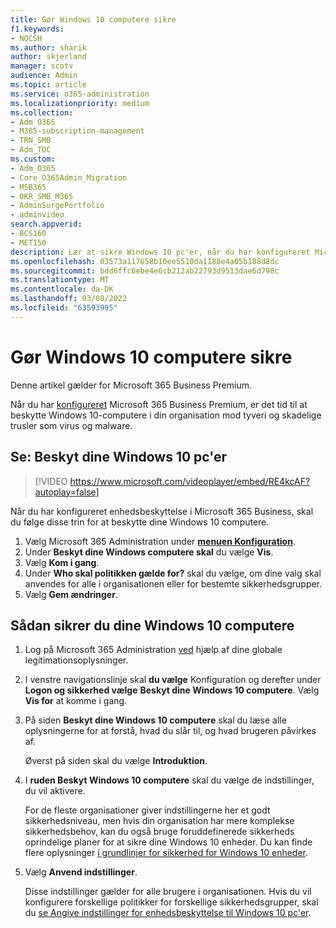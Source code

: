 ```yaml
---
title: Gør Windows 10 computere sikre
f1.keywords:
- NOCSH
ms.author: sharik
author: skjerland
manager: scotv
audience: Admin
ms.topic: article
ms.service: o365-administration
ms.localizationpriority: medium
ms.collection:
- Adm_O365
- M365-subscription-management
- TRN_SMB
- Adm_TOC
ms.custom:
- Adm_O365
- Core_O365Admin_Migration
- MSB365
- OKR_SMB_M365
- AdminSurgePortfolio
- adminvideo
search.appverid:
- BCS160
- MET150
description: Lær at sikre Windows 10 pc'er, når du har konfigureret Microsoft 365 Business Premium.
ms.openlocfilehash: 03573a117658b10ee5510da1188e4a05b188d8dc
ms.sourcegitcommit: bdd6ffc6ebe4e6cb212ab22793d9513dae6d798c
ms.translationtype: MT
ms.contentlocale: da-DK
ms.lasthandoff: 03/08/2022
ms.locfileid: "63593995"
---
```

# <a name="secure-windows-10-computers"></a>Gør Windows 10 computere sikre

Denne artikel gælder for Microsoft 365 Business Premium.

Når du har [konfigureret](business-set-up.md) Microsoft 365 Business Premium, er det tid til at beskytte Windows 10-computere i din organisation mod tyveri og skadelige trusler som virus og malware.

## <a name="watch-secure-your-windows-10-pcs"></a>Se: Beskyt dine Windows 10 pc'er

> [!VIDEO https://www.microsoft.com/videoplayer/embed/RE4kcAF?autoplay=false]

Når du har konfigureret enhedsbeskyttelse i Microsoft 365 Business, skal du følge disse trin for at beskytte dine Windows 10 computere.

1. Vælg Microsoft 365 Administration under <a href="https://go.microsoft.com/fwlink/p/?linkid=2171997" target="_blank">**menuen Konfiguration**</a>.
1. Under **Beskyt dine Windows computere skal** du vælge **Vis**.
1. Vælg  **Kom i gang**.
1. Under **Who skal politikken gælde for?** skal du vælge, om dine valg skal anvendes for alle i organisationen eller for bestemte sikkerhedsgrupper.
1. Vælg  **Gem ændringer**.

## <a name="to-secure-your-windows-10-computers"></a>Sådan sikrer du dine Windows 10 computere

1. Log på Microsoft 365 Administration [ved](https://admin.microsoft.com) hjælp af dine globale legitimationsoplysninger. 
2. I venstre navigationslinje skal **du vælge** Konfiguration og derefter under **Logon og sikkerhed vælge** **Beskyt dine Windows 10 computere**. Vælg **Vis for** at komme i gang.
3. På siden **Beskyt dine Windows 10 computere** skal du læse alle oplysningerne for at forstå, hvad du slår til, og hvad brugeren påvirkes af.

    Øverst på siden skal du vælge **Introduktion**.

4. I **ruden Beskyt Windows 10 computere** skal du vælge de indstillinger, du vil aktivere. 
    
    For de fleste organisationer giver indstillingerne her et godt sikkerhedsniveau, men hvis din organisation har mere komplekse sikkerhedsbehov, kan du også bruge foruddefinerede sikkerheds oprindelige planer for at sikre dine Windows 10 enheder. Du kan finde flere oplysninger [i grundlinjer for sikkerhed for Windows 10 enheder](/mem/intune/protect/security-baselines).   

1. Vælg **Anvend indstillinger**.

    Disse indstillinger gælder for alle brugere i organisationen. Hvis du vil konfigurere forskellige politikker for forskellige sikkerhedsgrupper, skal du [se Angive indstillinger for enhedsbeskyttelse til Windows 10 pc'er](../devices/protection-settings-for-windows-10-pcs.md).
